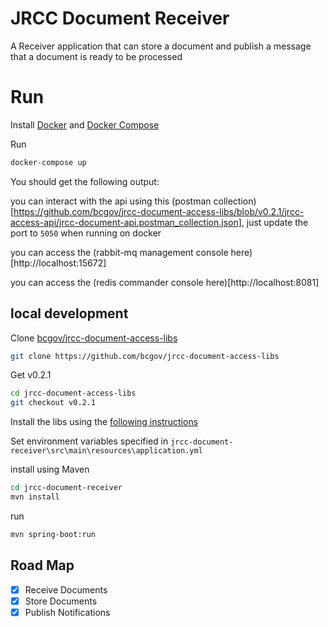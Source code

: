 # JRCC Document Receiver

A Receiver application that can store a document and publish a message that a document is ready to be processed

# Run

Install [Docker](https://www.docker.com/) and [Docker Compose](https://docs.docker.com/compose/)

Run

```bash
docker-compose up
```

You should get the following output:

you can interact with the api using this (postman collection)[https://github.com/bcgov/jrcc-document-access-libs/blob/v0.2.1/jrcc-access-api/jrcc-document-api.postman_collection.json], just update the port to `5050` when running on docker

you can access the (rabbit-mq management console here)[http://localhost:15672]

you can access the (redis commander console here)[http://localhost:8081]

## local development

Clone [bcgov/jrcc-document-access-libs](https://github.com/bcgov/jrcc-document-access-libs)

```bash
git clone https://github.com/bcgov/jrcc-document-access-libs
```

Get v0.2.1

```bash
cd jrcc-document-access-libs
git checkout v0.2.1
```

Install the libs using the [following instructions](https://github.com/bcgov/jrcc-document-access-libs/blob/v0.2.1/README.md)

Set environment variables specified in `jrcc-document-receiver\src\main\resources\application.yml`

install using Maven

```bash
cd jrcc-document-receiver
mvn install
```
run

```bash
mvn spring-boot:run
```

## Road Map

* [X] Receive Documents
* [X] Store Documents
* [X] Publish Notifications

